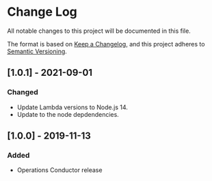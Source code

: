 # Change Log
All notable changes to this project will be documented in this file.

The format is based on [Keep a Changelog](https://keepachangelog.com/en/1.0.0/),
and this project adheres to [Semantic Versioning](https://semver.org/spec/v2.0.0.html).

## [1.0.1] - 2021-09-01
### Changed
- Update Lambda versions to Node.js 14.
- Update to the node depdendencies.

## [1.0.0] - 2019-11-13
### Added
- Operations Conductor release
